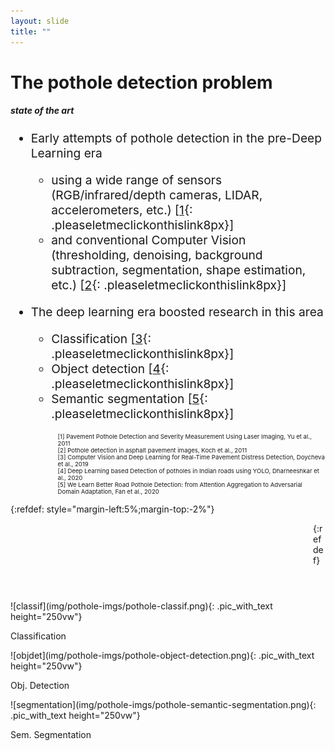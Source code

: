 ```yaml
---
layout: slide
title: ""
---
```


# The pothole detection problem
##### **state of the art**

<div markdown="1" style="font-size:2vw;ul{font-size:10vw};">

- Early attempts of pothole detection in the pre-Deep Learning era
	- using a wide range of sensors (RGB/infrared/depth cameras, LIDAR, accelerometers, etc.) \[[1](https://ieeexplore.ieee.org/document/5978573){: .pleaseletmeclickonthislink8px}\]
	- and conventional Computer Vision (thresholding, denoising, background subtraction, segmentation, shape estimation, etc.) \[[2](https://www.researchgate.net/profile/Ioannis-Brilakis/publication/220371471_Pothole_detection_in_asphalt_pavement_images/links/59f4b2a9aca272607e2a84b6/Pothole-detection-in-asphalt-pavement-images.pdf){: .pleaseletmeclickonthislink8px}\]

- The deep learning era boosted research in this area
	- Classification \[[3](https://link.springer.com/chapter/10.1007%2F978-3-030-00220-6_72){: .pleaseletmeclickonthislink8px}\]
	- Object detection \[[4](https://ieeexplore.ieee.org/document/9112424){: .pleaseletmeclickonthislink8px}\]
	- Semantic segmentation \[[5](https://arxiv.org/abs/2008.06840){: .pleaseletmeclickonthislink8px}\]
</div>



<div markdown="1" style="font-size:1vw;ul{font-size:10vw};margin-left:15%;text-align:left;">
[1] Pavement Pothole Detection and Severity Measurement Using Laser Imaging, Yu et al., 2011<br>
[2] Pothole detection in asphalt pavement images, Koch et al., 2011<br>
[3] Computer Vision and Deep Learning for Real-Time Pavement Distress Detection, Doycheva et al., 2019<br>
[4] Deep Learning based Detection of potholes in Indian roads using YOLO, Dharneeshkar et al., 2020<br>
[5] We Learn Better Road Pothole Detection: from Attention Aggregation to Adversarial Domain Adaptation, Fan et al., 2020<br>
</div>

{:refdef: style="margin-left:5%;margin-top:-2%"}
<div markdown="1" class="pic_with_text" style="float:left;left:25%;opacity:0;">
![classif](img/transparent-100x100.png){: .pic_with_text height="200vw"}
<div markdown="1" class="text_anim_over_pic"><p class="text_anim_over_pic_content">Transparent</p></div></div>
<div markdown="1" class="pic_with_text" style="float:left;left:25%;opacity:0;">
![classif](img/transparent-100x100.png){: .pic_with_text height="200vw"}
<div markdown="1" class="text_anim_over_pic"><p class="text_anim_over_pic_content">Transparent</p></div></div>

<div markdown="1" class="pic_with_text" style="float:left;left:25%;">
![classif](img/pothole-imgs/pothole-classif.png){: .pic_with_text height="250vw"}
<div markdown="1" class="text_anim_over_pic"><p class="text_anim_over_pic_content">Classification</p></div></div>
<div markdown="1" class="pic_with_text" style="float:left;left:15%;">
![objdet](img/pothole-imgs/pothole-object-detection.png){: .pic_with_text height="250vw"}
<div markdown="1" class="text_anim_over_pic"><p class="text_anim_over_pic_content">Obj. Detection</p></div></div>
<div markdown="1" class="pic_with_text" style="float:left;left:15%;">
![segmentation](img/pothole-imgs/pothole-semantic-segmentation.png){: .pic_with_text height="250vw"}
<div markdown="1" class="text_anim_over_pic"><p class="text_anim_over_pic_content">Sem. Segmentation</p></div></div>
{:refdef}

